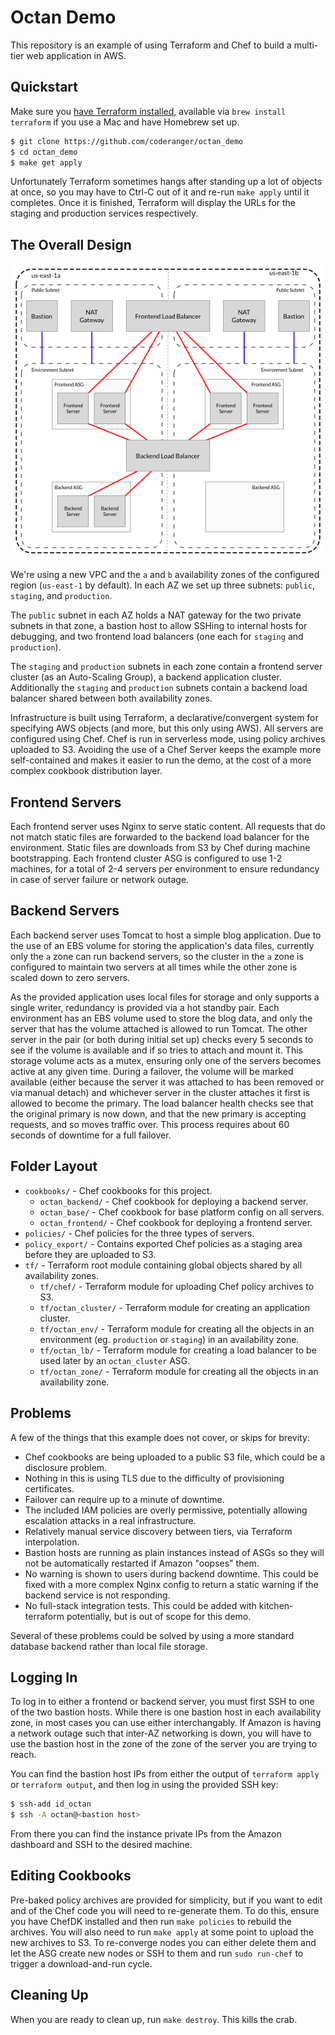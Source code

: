 # Octan Demo

This repository is an example of using Terraform and Chef to build a multi-tier
web application in AWS.

## Quickstart

Make sure you [have Terraform installed](https://www.terraform.io/downloads.html),
available via `brew install terraform` if you use a Mac and have Homebrew set up.

```bash
$ git clone https://github.com/coderanger/octan_demo
$ cd octan_demo
$ make get apply
```

Unfortunately Terraform sometimes hangs after standing up a lot of objects at
once, so you may have to Ctrl-C out of it and re-run `make apply` until it
completes. Once it is finished, Terraform will display the URLs for the
staging and production services respectively.

## The Overall Design

![Design diagram](docs/Layout.png)

We're using a new VPC and the `a` and `b` availability zones of the configured
region (`us-east-1` by default). In each AZ we set up three subnets: `public`,
`staging`, and `production`.

The `public` subnet in each AZ holds a NAT gateway for the two private subnets
in that zone, a bastion host to allow SSHing to internal hosts for debugging,
and two frontend load balancers (one each for `staging` and `production`).

The `staging` and `production` subnets in each zone contain a frontend server
cluster (as an Auto-Scaling Group), a backend application cluster. Additionally
the `staging` and `production` subnets contain a backend load balancer shared
between both availability zones.

Infrastructure is built using Terraform, a declarative/convergent system for
specifying AWS objects (and more, but this only using AWS). All servers are
configured using Chef. Chef is run in serverless mode, using policy archives
uploaded to S3. Avoiding the use of a Chef Server keeps the example more
self-contained and makes it easier to run the demo, at the cost of a more
complex cookbook distribution layer.

## Frontend Servers

Each frontend server uses Nginx to serve static content. All requests that do
not match static files are forwarded to the backend load balancer for the
environment. Static files are downloads from S3 by Chef during machine
bootstrapping. Each frontend cluster ASG is configured to use 1-2 machines, for
a total of 2-4 servers per environment to ensure redundancy in case of server
failure or network outage.

## Backend Servers

Each backend server uses Tomcat to host a simple blog application. Due to the
use of an EBS volume for storing the application's data files, currently only
the `a` zone can run backend servers, so the cluster in the `a` zone is configured
to maintain two servers at all times while the other zone is scaled down to zero
servers.

As the provided application uses local files for storage and only supports a
single writer, redundancy is provided via a hot standby pair. Each environment
has an EBS volume used to store the blog data, and only the server that has
the volume attached is allowed to run Tomcat. The other server in the pair (or
both during initial set up) checks every 5 seconds to see if the volume is
available and if so tries to attach and mount it. This storage volume acts as
a mutex, ensuring only one of the servers becomes active at any given time.
During a failover, the volume will be marked available (either because the
server it was attached to has been removed or via manual detach) and whichever
server in the cluster attaches it first is allowed to become the primary. The
load balancer health checks see that the original primary is now down, and that
the new primary is accepting requests, and so moves traffic over. This process
requires about 60 seconds of downtime for a full failover.

## Folder Layout

* `cookbooks/` - Chef cookbooks for this project.
    * `octan_backend/` - Chef cookbook for deploying a backend server.
    * `octan_base/` - Chef cookbook for base platform config on all servers.
    * `octan_frontend/` - Chef cookbook for deploying a frontend server.
* `policies/` - Chef policies for the three types of servers.
* `policy_export/` - Contains exported Chef policies as a staging area before
  they are uploaded to S3.
* `tf/` - Terraform root module containing global objects shared by all availability
  zones.
    * `tf/chef/` - Terraform module for uploading Chef policy archives to S3.
    * `tf/octan_cluster/` - Terraform module for creating an application cluster.
    * `tf/octan_env/` - Terraform module for creating all the objects in an
     environment (eg. `production` or `staging`) in an availability zone.
    * `tf/octan_lb/` - Terraform module for creating a load balancer to be used
      later by an `octan_cluster` ASG.
    * `tf/octan_zone/` - Terraform module for creating all the objects in an
      availability zone.

## Problems

A few of the things that this example does not cover, or skips for brevity:

* Chef cookbooks are being uploaded to a public S3 file, which could be a
  disclosure problem.
* Nothing in this is using TLS due to the difficulty of provisioning certificates.
* Failover can require up to a minute of downtime.
* The included IAM policies are overly permissive, potentially allowing escalation
  attacks in a real infrastructure.
* Relatively manual service discovery between tiers, via Terraform interpolation.
* Bastion hosts are running as plain instances instead of ASGs so they will not
  be automatically restarted if Amazon "oopses" them.
* No warning is shown to users during backend downtime. This could be fixed with
  a more complex Nginx config to return a static warning if the backend service
  is not responding.
* No full-stack integration tests. This could be added with kitchen-terraform
  potentially, but is out of scope for this demo.

Several of these problems could be solved by using a more standard database
backend rather than local file storage.

## Logging In

To log in to either a frontend or backend server, you must first SSH to one of
the two bastion hosts. While there is one bastion host in each availability
zone, in most cases you can use either interchangably. If Amazon is having a
network outage such that inter-AZ networking is down, you will have to use the
bastion host in the zone of the zone of the server you are trying to reach.

You can find the bastion host IPs from either the output of `terraform apply` or
`terraform output`, and then log in using the provided SSH key:

```bash
$ ssh-add id_octan
$ ssh -A octan@<bastion host>
```

From there you can find the instance private IPs from the Amazon dashboard and
SSH to the desired machine.

## Editing Cookbooks

Pre-baked policy archives are provided for simplicity, but if you want to edit
and of the Chef code you will need to re-generate them. To do this, ensure you
have ChefDK installed and then run `make policies` to rebuild the archives.
You will also need to run `make apply` at some point to upload the new archives
to S3. To re-converge nodes you can either delete them and let the ASG create
new nodes or SSH to them and run `sudo run-chef` to trigger a download-and-run
cycle.

## Cleaning Up

When you are ready to clean up, run `make destroy`. This kills the crab.

